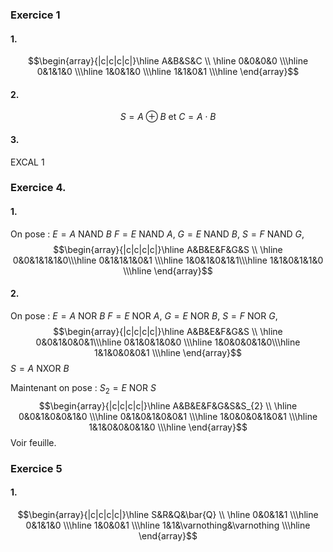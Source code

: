 ### Exercice 1
#### 1.
$$\begin{array}{|c|c|c|c|}\hline 
A&B&S&C \\ \hline
0&0&0&0 \\\hline
0&1&1&0 \\\hline
1&0&1&0 \\\hline
1&1&0&1 \\\hline
\end{array}$$

#### 2.
$$S = A \oplus B \text{ et } C = A \cdot B $$

#### 3.
EXCAL 1

### Exercice 4.
#### 1.
On pose :
$E = A \text{ NAND }B$
$F = E \text{ NAND }A$, 
$G = E \text{ NAND }B$, 
$S = F \text{ NAND } G$,
$$\begin{array}{|c|c|c|c|}\hline 
A&B&E&F&G&S \\ \hline
0&0&1&1&1&0\\\hline
0&1&1&1&0&1 \\\hline
1&0&1&0&1&1\\\hline
1&1&0&1&1&0 \\\hline
\end{array}$$
 
#### 2.
On pose :
$E = A \text{ NOR }B$
$F = E \text{ NOR }A$, 
$G = E \text{ NOR }B$, 
$S = F \text{ NOR } G$,
$$\begin{array}{|c|c|c|c|}\hline 
A&B&E&F&G&S \\ \hline
0&0&1&0&0&1\\\hline
0&1&0&1&0&0 \\\hline
1&0&0&0&1&0\\\hline
1&1&0&0&0&1 \\\hline
\end{array}$$
 $S = A \text{ NXOR }B$

Maintenant on pose : $S_{2} = E \text{ NOR }S$
$$\begin{array}{|c|c|c|c|}\hline 
A&B&E&F&G&S&S_{2} \\ \hline
0&0&1&0&0&1&0 \\\hline
0&1&0&1&0&0&1 \\\hline
1&0&0&0&1&0&1 \\\hline
1&1&0&0&0&1&0  \\\hline
\end{array}$$
Voir feuille.

### Exercice 5
#### 1.
$$\begin{array}{|c|c|c|c|}\hline 
S&R&Q&\bar{Q} \\ \hline
0&0&1&1 \\\hline
0&1&1&0 \\\hline
1&0&0&1 \\\hline
1&1&\varnothing&\varnothing  \\\hline
\end{array}$$

